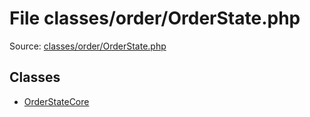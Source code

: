 File classes/order/OrderState.php
=========

Source: [classes/order/OrderState.php](https://github.com/PrestaShop/PrestaShop/blob/1.5.5.0/classes/order/OrderState.php)


Classes
-------

* [OrderStateCore](class.OrderStateCore.md)


